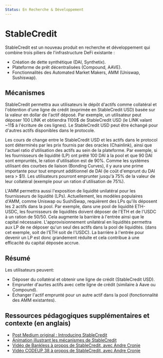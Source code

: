 ```yaml
---
Status: En Recherche & Développement
---
```


# StableCredit

StableCredit est un nouveau produit en recherche et développement qui combine trois piliers de l'infrastructure DeFi existante :

- Création de dette synthétique (DAI, Synthetix).
- Plateforme de prêt décentralisées (Compound, AAVE).
- Fonctionnalités des Automated Market Makers, AMM (Uniswap, Sushiswap). 

## Mécanismes

StableCredit permettra aux utilisateurs le dépôt d'actifs comme collatéral et l'obtention d'une ligne de crédit (exprimée en StableCredit USD) basée sur la valeur en dollar de l'actif déposé. Par exemple, un utilisateur peut déposer 100 LINK et obtiendra 1100$ de StableCredit USD (le LINK valant ~11$ à l'écriture de ces lignes). Le StableCredit USD peut être échangé pour d'autres actifs disponibles dans le protocole. 

Les cours de change entre le StableCredit USD et les actifs dans le protocol sont déterminés par les prix fournis par des oracles (Chainlink), ainsi que l'actuel ratio d'utilisation des actifs au sein de la plateforme. Par exemple, si les fournisseurs de liquidité (LP) ont prêté 100 DAI à la pool et que 90 DAI sont empruntés, le ration d'utilisation est de 90%. Comme les systèmes utilisant des courbes de liaison (Bonding Curves), il y aura une prime importante pour tout emprunt additionnel de DAI (le coût d'emprunt du DAI sera > \$1). Les utilisateurs pourront emprunter jusqu'à 75% de la valeur de leur collatéral (exemple pour un ration d'utilisation de 75%).

L'AMM permettra aussi l'exposition de liquidité unilatéral pour les fournisseurs de liquidité (LPs). Actuellement, les modèles populaires d'AMM, comme  Uniswap ou SushiSwap, requièrent des LPs qu'ils déposent les 2 actifs dans la pool. Par exemple, dans une pool de liquidité ETH-USDC, les fournisseurs de liquidités doivent déposer de l'ETH et de l'USDC à un ration de 50/50. Cela augmente la barrière à l'entrée ainsi que le capital nécessaire. L'approvisionnement unilatéral en liquidités permettra aux LP de ne déposer qu'un seul des actifs dans la pool de liquidités. (dans cet exemple, soit de l'ETH soit de l'USDC). La barrière à l'entrée pour devenir un LP est donc grandement réduite et cela contribue à une efficacité du capital déposée accrue. 

## Résumé

Les utilisateurs peuvent:

- Déposer du collatéral et obtenir une ligne de crédit (StableCredit USD).
- Emprunter d'aurtes actifs avec cette ligne de crédit (similaire à Aave ou Compound).
- Échanger l'actif emprunté pour un autre actif dans la pool (fonctionnalité des AMM existantes).

## Ressources pédagogiques supplémentaires et contexte (en anglais)

- [Post Medium original : Introducing StableCredit](https://medium.com/iearn/introducing-stablecredit-a-new-protocol-for-decentralized-lending-stablecoins-and-amms-7252a43ee56)
- [Animation illustrant les mécanismes de StableCredit](https://twitter.com/finematics/status/1305188626008100865)
- [Vidéo de Bankless à propos de StableCredit, avec Andre Cronje](https://www.youtube.com/watch?v=SkTuMVBLBNQ)
- [Vidéo CODEUP 38 à propos de StableCredit, avec Andre Cronje](https://www.youtube.com/watch?v=bdC3rNDChbw&feature=youtu.be&t=2002)
